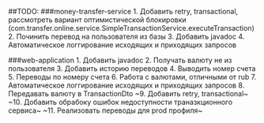 ##TODO:
###money-transfer-service
    1. Добавить retry, transactional, рассмотреть вариант оптимистической блокировки (com.transfer.online.service.SimpleTransactionService.executeTransaction)
    2. Починить перевод на пользователя из базы
    3. Добавить javadoc
    4. Автоматическое логгирование исходящих и приходящих запросов

###web-application
    1. Добавить javadoc
    2. Получать валюту не из пользователя
    3. Добавить историю переводов
    4. Выводить номер счета
    5. Переводы по номеру счета
    6. Работа с валютами, отличными от rub
    7. Автоматическое логгирование исходящих и приходящих запросов
    8. Передавать валюту в TransactionDto
    ~9. Добавить retry, transactional~
    ~10. Добавить обрабоку ошибок недоступности траназкционного сервиса~
    ~11. Реализовать переводы для prod профиля~